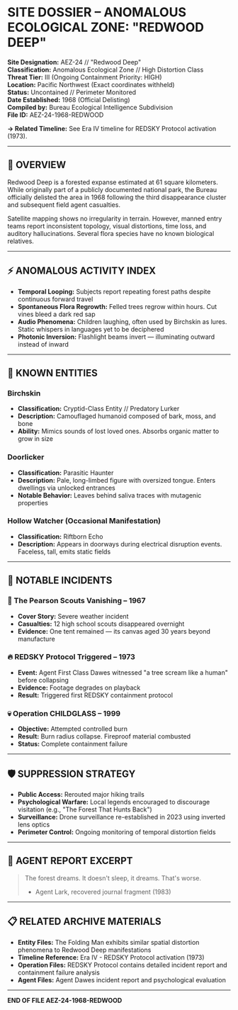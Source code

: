 # SITE DOSSIER – ANOMALOUS ECOLOGICAL ZONE: "REDWOOD DEEP"

**Site Designation:** AEZ-24 // "Redwood Deep"  
**Classification:** Anomalous Ecological Zone // High Distortion Class  
**Threat Tier:** III (Ongoing Containment Priority: HIGH)  
**Location:** Pacific Northwest (Exact coordinates withheld)  
**Status:** Uncontained // Perimeter Monitored  
**Date Established:** 1968 (Official Delisting)  
**Compiled by:** Bureau Ecological Intelligence Subdivision  
**File ID:** AEZ-24-1968-REDWOOD

**→ Related Timeline:** See Era IV timeline for REDSKY Protocol activation (1973).

---

## 📍 OVERVIEW

Redwood Deep is a forested expanse estimated at 61 square kilometers. While originally part of a publicly documented national park, the Bureau officially delisted the area in 1968 following the third disappearance cluster and subsequent field agent casualties.

Satellite mapping shows no irregularity in terrain. However, manned entry teams report inconsistent topology, visual distortions, time loss, and auditory hallucinations. Several flora species have no known biological relatives.

---

## ⚡ ANOMALOUS ACTIVITY INDEX

- **Temporal Looping:** Subjects report repeating forest paths despite continuous forward travel
- **Spontaneous Flora Regrowth:** Felled trees regrow within hours. Cut vines bleed a dark red sap
- **Audio Phenomena:** Children laughing, often used by Birchskin as lures. Static whispers in languages yet to be deciphered
- **Photonic Inversion:** Flashlight beams invert — illuminating outward instead of inward

---

## 🧬 KNOWN ENTITIES

### Birchskin
- **Classification:** Cryptid-Class Entity // Predatory Lurker
- **Description:** Camouflaged humanoid composed of bark, moss, and bone
- **Ability:** Mimics sounds of lost loved ones. Absorbs organic matter to grow in size

### Doorlicker
- **Classification:** Parasitic Haunter
- **Description:** Pale, long-limbed figure with oversized tongue. Enters dwellings via unlocked entrances
- **Notable Behavior:** Leaves behind saliva traces with mutagenic properties

### Hollow Watcher (Occasional Manifestation)
- **Classification:** Riftborn Echo
- **Description:** Appears in doorways during electrical disruption events. Faceless, tall, emits static fields

---

## 📍 NOTABLE INCIDENTS

### 🧷 The Pearson Scouts Vanishing – 1967
- **Cover Story:** Severe weather incident
- **Casualties:** 12 high school scouts disappeared overnight
- **Evidence:** One tent remained — its canvas aged 30 years beyond manufacture

### 🔥 REDSKY Protocol Triggered – 1973
- **Event:** Agent First Class Dawes witnessed "a tree scream like a human" before collapsing
- **Evidence:** Footage degrades on playback
- **Result:** Triggered first REDSKY containment protocol

### 💀 Operation CHILDGLASS – 1999
- **Objective:** Attempted controlled burn
- **Result:** Burn radius collapse. Fireproof material combusted
- **Status:** Complete containment failure

---

## 🛡️ SUPPRESSION STRATEGY

- **Public Access:** Rerouted major hiking trails
- **Psychological Warfare:** Local legends encouraged to discourage visitation (e.g., "The Forest That Hunts Back")
- **Surveillance:** Drone surveillance re-established in 2023 using inverted lens optics
- **Perimeter Control:** Ongoing monitoring of temporal distortion fields

---

## 🧾 AGENT REPORT EXCERPT

>The forest dreams. It doesn't sleep, it dreams. That's worse.
>
> - Agent Lark, recovered journal fragment (1983)

---

## 📋 RELATED ARCHIVE MATERIALS

- **Entity Files:** The Folding Man exhibits similar spatial distortion phenomena to Redwood Deep manifestations
- **Timeline Reference:** Era IV - REDSKY Protocol activation (1973)
- **Operation Files:** REDSKY Protocol contains detailed incident report and containment failure analysis
- **Agent Files:** Agent Dawes incident report and psychological evaluation

---

**END OF FILE AEZ-24-1968-REDWOOD**

